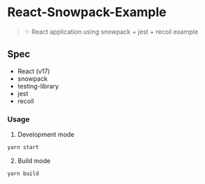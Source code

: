 # React-Snowpack-Example

> ✨ React application using snowpack + jest + recoil example

## Spec

* React (v17)
* snowpack
* testing-library
* jest
* recoil

### Usage

1) Development mode

```bash
yarn start
```

2) Build mode

```bash
yarn build
```

